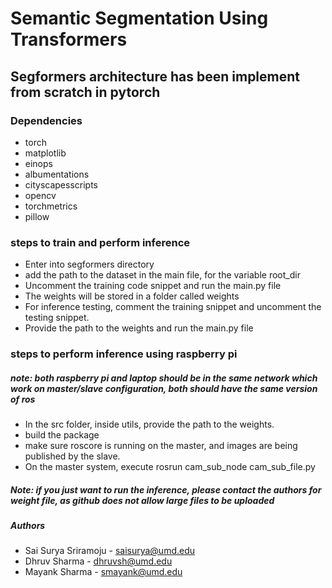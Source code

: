 # Semantic Segmentation Using Transformers #
## Segformers architecture has been implement from scratch in pytorch ##

### Dependencies ###
* torch
* matplotlib
* einops
* albumentations
* cityscapesscripts
* opencv
* torchmetrics
* pillow

### steps to train and perform inference ###
* Enter into segformers directory
* add the path to the dataset in the main file, for the variable root_dir
* Uncomment the training code snippet and run the main.py file
* The weights will be stored in a folder called weights
* For inference testing, comment the training snippet and uncomment the testing snippet.
* Provide the path to the weights and run the main.py file

### steps to perform inference using raspberry pi ###
##### note: both raspberry pi and laptop should be in the same network which work on master/slave configuration, both should have the same version of ros #####
* In the src folder, inside utils, provide the path to the weights.
* build the package
* make sure roscore is running on the master, and images are being published by the slave.
* On the master system, execute rosrun cam_sub_node cam_sub_file.py

##### Note: if you just want to run the inference, please contact the authors for weight file, as github does not allow large files to be uploaded #####

##### Authors #####
* Sai Surya Sriramoju - saisurya@umd.edu
* Dhruv Sharma - dhruvsh@umd.edu
* Mayank Sharma - smayank@umd.edu


